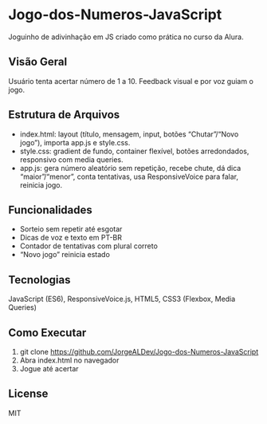 # Jogo-dos-Numeros-JavaScript

Joguinho de adivinhação em JS criado como prática no curso da Alura.  

## Visão Geral  
Usuário tenta acertar número de 1 a 10. Feedback visual e por voz guiam o jogo.

## Estrutura de Arquivos  
- index.html: layout (título, mensagem, input, botões “Chutar”/“Novo jogo”), importa app.js e style.css.  
- style.css: gradient de fundo, container flexível, botões arredondados, responsivo com media queries.  
- app.js: gera número aleatório sem repetição, recebe chute, dá dica “maior”/“menor”, conta tentativas, usa ResponsiveVoice para falar, reinicia jogo.

## Funcionalidades  
- Sorteio sem repetir até esgotar  
- Dicas de voz e texto em PT-BR  
- Contador de tentativas com plural correto  
- “Novo jogo” reinicia estado

## Tecnologias  
JavaScript (ES6), ResponsiveVoice.js, HTML5, CSS3 (Flexbox, Media Queries)

## Como Executar  
1. git clone https://github.com/JorgeALDev/Jogo-dos-Numeros-JavaScript
2. Abra index.html no navegador  
3. Jogue até acertar  

## License  
MIT 

